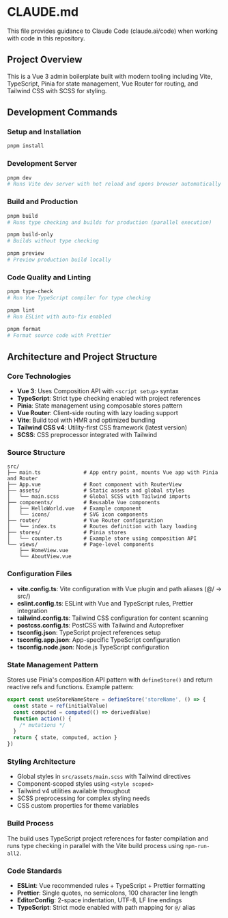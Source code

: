 # CLAUDE.md

This file provides guidance to Claude Code (claude.ai/code) when working with code in this repository.

## Project Overview

This is a Vue 3 admin boilerplate built with modern tooling including Vite, TypeScript, Pinia for state management, Vue Router for routing, and Tailwind CSS with SCSS for styling.

## Development Commands

### Setup and Installation

```bash
pnpm install
```

### Development Server

```bash
pnpm dev
# Runs Vite dev server with hot reload and opens browser automatically
```

### Build and Production

```bash
pnpm build
# Runs type checking and builds for production (parallel execution)

pnpm build-only
# Builds without type checking

pnpm preview
# Preview production build locally
```

### Code Quality and Linting

```bash
pnpm type-check
# Run Vue TypeScript compiler for type checking

pnpm lint
# Run ESLint with auto-fix enabled

pnpm format
# Format source code with Prettier
```

## Architecture and Project Structure

### Core Technologies

- **Vue 3**: Uses Composition API with `<script setup>` syntax
- **TypeScript**: Strict type checking enabled with project references
- **Pinia**: State management using composable stores pattern
- **Vue Router**: Client-side routing with lazy loading support
- **Vite**: Build tool with HMR and optimized bundling
- **Tailwind CSS v4**: Utility-first CSS framework (latest version)
- **SCSS**: CSS preprocessor integrated with Tailwind

### Source Structure

```text
src/
├── main.ts              # App entry point, mounts Vue app with Pinia and Router
├── App.vue              # Root component with RouterView
├── assets/              # Static assets and global styles
│   └── main.scss        # Global SCSS with Tailwind imports
├── components/          # Reusable Vue components
│   ├── HelloWorld.vue   # Example component
│   └── icons/           # SVG icon components
├── router/              # Vue Router configuration
│   └── index.ts         # Routes definition with lazy loading
├── stores/              # Pinia stores
│   └── counter.ts       # Example store using composition API
└── views/               # Page-level components
    ├── HomeView.vue
    └── AboutView.vue
```

### Configuration Files

- **vite.config.ts**: Vite configuration with Vue plugin and path aliases (@/ → src/)
- **eslint.config.ts**: ESLint with Vue and TypeScript rules, Prettier integration
- **tailwind.config.ts**: Tailwind CSS configuration for content scanning
- **postcss.config.ts**: PostCSS with Tailwind and Autoprefixer
- **tsconfig.json**: TypeScript project references setup
- **tsconfig.app.json**: App-specific TypeScript configuration
- **tsconfig.node.json**: Node.js TypeScript configuration

### State Management Pattern

Stores use Pinia's composition API pattern with `defineStore()` and return reactive refs and functions. Example pattern:

```typescript
export const useStoreNameStore = defineStore('storeName', () => {
  const state = ref(initialValue)
  const computed = computed(() => derivedValue)
  function action() {
    /* mutations */
  }
  return { state, computed, action }
})
```

### Styling Architecture

- Global styles in `src/assets/main.scss` with Tailwind directives
- Component-scoped styles using `<style scoped>`
- Tailwind v4 utilities available throughout
- SCSS preprocessing for complex styling needs
- CSS custom properties for theme variables

### Build Process

The build uses TypeScript project references for faster compilation and runs type checking in parallel with the Vite build process using `npm-run-all2`.

### Code Standards

- **ESLint**: Vue recommended rules + TypeScript + Prettier formatting
- **Prettier**: Single quotes, no semicolons, 100 character line length
- **EditorConfig**: 2-space indentation, UTF-8, LF line endings
- **TypeScript**: Strict mode enabled with path mapping for `@/` alias
